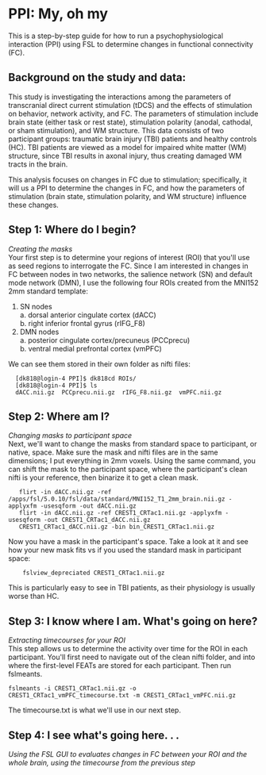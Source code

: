 # PPI: My, oh my
This is a step-by-step guide for how to run a psychophysiological interaction (PPI) using FSL to determine changes in functional connectivity (FC). 

## Background on the study and data: 
This study is investigating the interactions among the parameters of transcranial direct current stimulation (tDCS) and the effects of stimulation on behavior, network activity, and FC. The parameters of stimulation include brain state (either task or rest state), stimulation polarity (anodal, cathodal, or sham stimulation), and WM structure. 
This data consists of two participant groups: traumatic brain injury (TBI) patients and healthy controls (HC). TBI patients are viewed as a model for impaired white matter (WM) structure, since TBI results in axonal injury, thus creating damaged WM tracts in the brain. 

This analysis focuses on changes in FC due to stimulation; specifically, it will us a PPI to determine the changes in FC, and how the parameters of stimulation (brain state, stimulation polarity, and WM structure) influence these changes. 

## Step 1: Where do I begin?  
*Creating the masks*  
Your first step is to determine your regions of interest (ROI) that you'll use as seed regions to interrogate the FC. Since I am interested in changes in FC between nodes in two networks, the salience network (SN) and default mode network (DMN), I use the following four ROIs created from the MNI152 2mm standard template:   

1. SN nodes  
a. dorsal anterior cingulate cortex (dACC)  
b. right inferior frontal gyrus (rIFG_F8)  
2. DMN nodes  
a. posterior cingulate cortex/precuneus (PCCprecu)  
b. ventral medial prefrontal cortex (vmPFC)  

We can see them stored in their own folder as nifti files:  
    
      [dk818@login-4 PPI]$ dk818cd ROIs/  
      [dk818@login-4 PPI]$ ls  
      dACC.nii.gz  PCCprecu.nii.gz  rIFG_F8.nii.gz  vmPFC.nii.gz

## Step 2: Where am I?
*Changing masks to participant space*  
Next, we'll want to change the masks from standard space to participant, or native, space. Make sure the mask and nifti files are in the same dimensions; I put everything in 2mm voxels. Using the same command, you can shift the mask to the participant space, where the participant's clean nifti is your reference, then binarize it to get a clean mask.  
            
       flirt -in dACC.nii.gz -ref /apps/fsl/5.0.10/fsl/data/standard/MNI152_T1_2mm_brain.nii.gz -applyxfm -usesqform -out dACC.nii.gz
       flirt -in dACC.nii.gz -ref CREST1_CRTac1.nii.gz -applyxfm -usesqform -out CREST1_CRTac1_dACC.nii.gz
       CREST1_CRTac1_dACC.nii.gz -bin bin_CREST1_CRTac1.nii.gz
Now you have a mask in the participant's space. Take a look at it and see how your new mask fits vs if you used the standard mask in participant space:  
  
        fslview_depreciated CREST1_CRTac1.nii.gz
 This is particularly easy to see in TBI patients, as their physiology is usually worse than HC. 
 
 ## Step 3: I know where I am. What's going on here?  
 *Extracting timecourses for your ROI*  
 This step allows us to determine the activity over time for the ROI in each participant. You'll first need to navigate out of the clean nifti folder, and into where the first-level FEATs are stored for each participant. Then run fslmeants. 
 
    fslmeants -i CREST1_CRTac1.nii.gz -o CREST1_CRTac1_vmPFC_timecourse.txt -m CREST1_CRTac1_vmPFC.nii.gz

The timecourse.txt is what we'll use in our next step.  

## Step 4: I see what's going here. . . 
*Using the FSL GUI to evaluates changes in FC between your ROI and the whole brain, using the timecourse from the previous step*
